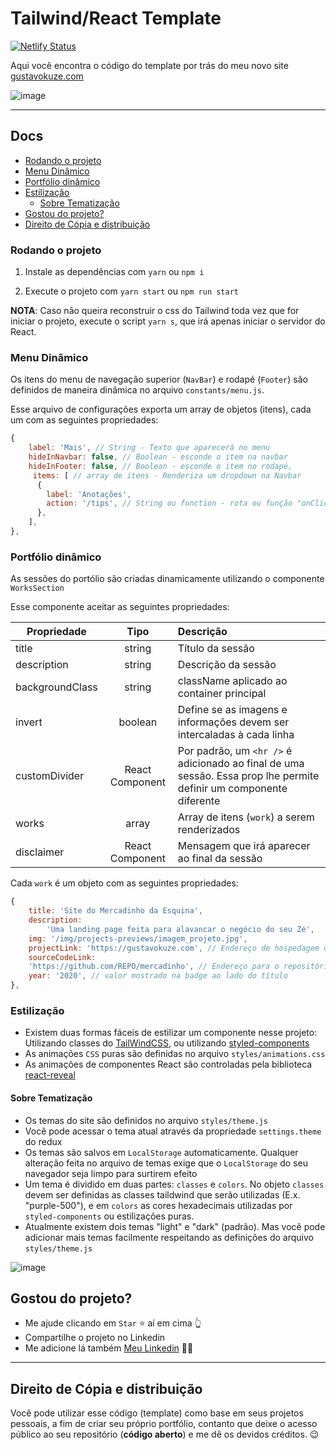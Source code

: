 # Tailwind/React Template

[![Netlify Status](https://api.netlify.com/api/v1/badges/81727ed8-0b52-4733-8e65-4af7ecba803b/deploy-status)](https://app.netlify.com/sites/gustavokuze/deploys)

Aqui você encontra o código do template por trás do meu novo site [gustavokuze.com](https://gustavokuze.com/)

![image](https://user-images.githubusercontent.com/25889391/95685549-ea7a8a80-0bce-11eb-9d4a-3fa47115f7eb.png)
____

## Docs

- [Rodando o projeto](#rodando-o-projeto)
- [Menu Dinâmico](#menu-dinâmico)
- [Portfólio dinâmico](#portfólio-dinâmico)
- [Estilização](#estilização)
  - [Sobre Tematização](#sobre-tematização)
- [Gostou do projeto?](#gostou-do-projeto)
- [Direito de Cópia e distribuição](#direito-de-cópia-e-distribuição)

### Rodando o projeto

1. Instale as dependências com `yarn` ou `npm i`

2. Execute o projeto com `yarn start` ou `npm run start`

**NOTA**: Caso não queira reconstruir o css do Tailwind toda vez que for iniciar o projeto, execute o script `yarn s`, que irá apenas iniciar o servidor do React.

### Menu Dinâmico

Os itens do menu de navegação superior (`NavBar`) e rodapé (`Footer`) são definidos de maneira dinâmica no arquivo `constants/menu.js`. 

Esse arquivo de configurações exporta um array de objetos (itens), cada um com as seguintes propriedades:

``` javascript
{
    label: 'Mais', // String - Texto que aparecerá no menu
    hideInNavbar: false, // Boolean - esconde o item na navbar
    hideInFooter: false, // Boolean - esconde o item no rodapé,
     items: [ // array de itens - Renderiza um dropdown na Navbar
      {
        label: 'Anotações',
        action: '/tips', // String ou function - rota ou função "onClick"
      },
    ],
},
```
### Portfólio dinâmico

As sessões do portólio são criadas dinamicamente utilizando o componente `WorksSection`

Esse componente aceitar as seguintes propriedades:

| Propriedade     |     Tipo      | Descrição |
| --------------- | :-----------: | :-------- |
| title           |   string    |       Título da sessão  |
| description     |   string    |        Descrição da sessão |
| backgroundClass |   string    |        className aplicado ao container principal |
| invert          |   boolean    |        Define se as imagens e informações devem ser intercaladas à cada linha |
| customDivider   |   React Component    |        Por padrão, um `<hr />` é adicionado ao final de uma sessão. Essa prop lhe permite definir um componente diferente |
| works           |   array    |        Array de itens (`work`) a serem renderizados |
| disclaimer      |   React Component    |        Mensagem que irá aparecer ao final da sessão |

Cada `work` é um objeto com as seguintes propriedades:

``` javascript
{
    title: 'Site do Mercadinho da Esquina',
    description:
        'Uma landing page feita para alavancar o negócio do seu Zé',
    img: '/img/projects-previews/imagem_projeto.jpg',
    projectLink: 'https://gustavokuze.com', // Endereço de hospedagem do projeto
    sourceCodeLink:
    'https://github.com/REPO/mercadinho', // Endereço para o repositório do projeto. Caso não seja informado, o botão "Ver código" não é renderizado
    year: '2020', // valor mostrado na badge ao lado do título
},

```
### Estilização

- Existem duas formas fáceis de estilizar um componente nesse projeto: Utilizando classes do [TailWindCSS](https://tailwindcss.com/), ou utilizando [styled-components](https://styled-components.com/)
- As animações `CSS` puras são definidas no arquivo `styles/animations.css`
- As animações de componentes React são controladas pela biblioteca [react-reveal](https://www.react-reveal.com/)

#### Sobre Tematização

- Os temas do site são definidos no arquivo `styles/theme.js`
- Você pode acessar o tema atual através da propriedade `settings.theme` do redux
- Os temas são salvos em `LocalStorage` automaticamente. Qualquer alteração feita no arquivo de temas exige que o `LocalStorage` do seu navegador seja limpo para surtirem efeito
- Um tema é dividido em duas partes: `classes` e `colors`. No objeto `classes` devem ser definidas as classes taildwind que serão utilizadas (E.x. "purple-500"), e em `colors` as cores hexadecimais utilizadas por `styled-components` ou estilizações puras.
- Atualmente existem dois temas "light" e "dark" (padrão). Mas você pode adicionar mais temas facilmente respeitando as definições do arquivo `styles/theme.js`

![image](https://user-images.githubusercontent.com/25889391/95685565-f9613d00-0bce-11eb-8133-c4edad5c0446.png)

## Gostou do projeto?

- Me ajude clicando em `Star` ⭐ aí em cima 👆
- Compartilhe o projeto no Linkedin
- Me adicione lá também [Meu Linkedin](https://www.linkedin.com/in/gustavo-kuze) 🙋‍♂️

____

## Direito de Cópia e distribuição

Você pode utilizar esse código (template) como base em seus projetos pessoais, a fim de criar seu próprio portfólio, contanto que deixe o acesso público ao seu repositório  (**código aberto**) e me dê os devidos créditos. 😉
